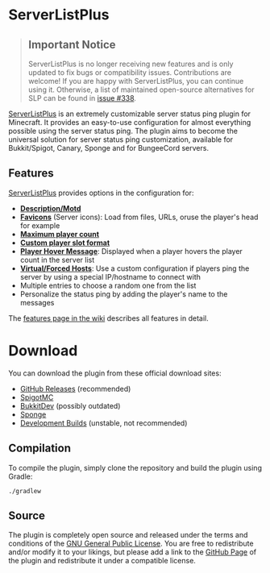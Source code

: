 # ServerListPlus

> ## Important Notice
> ServerListPlus is no longer receiving new features and is only updated to fix bugs or compatibility issues.
> Contributions are welcome! If you are happy with ServerListPlus, you can continue using it.
> Otherwise, a list of maintained open-source alternatives for SLP can be found in [issue #338](https://github.com/Minecrell/ServerListPlus/issues/338).

[ServerListPlus](http://git.io/slp) is an extremely customizable server status ping plugin for Minecraft. It provides an easy-to-use configuration for almost everything possible using the server status ping. The plugin aims to become the universal solution for server status ping customization, available for Bukkit/Spigot, Canary, Sponge and for BungeeCord servers.

## Features
[ServerListPlus](https://git.io/slp) provides options in the configuration for:

- [**Description/Motd**](https://github.com/Minecrell/ServerListPlus/wiki/Status-Configuration#descriptions)
- [**Favicons**](https://github.com/Minecrell/ServerListPlus/wiki/Favicons) (Server icons): Load from files, URLs, oruse the player's head for example
- [**Maximum player count**](https://github.com/Minecrell/ServerListPlus/wiki/Status-Configuration#player-count)
- [**Custom player slot format**](https://github.com/Minecrell/ServerListPlus/wiki/Player-Slots)
- [**Player Hover Message**](https://github.com/Minecrell/ServerListPlus/wiki/Status-Configuration#player-hover-messages): Displayed when a player hovers the player count in the server list
- [**Virtual/Forced Hosts**](https://github.com/Minecrell/ServerListPlus/wiki/Virtual-Hosts): Use a custom configuration if players ping the server by using a special IP/hostname to connect with
- Multiple entries to choose a random one from the list
- Personalize the status ping by adding the player's name to the messages

The [features page in the wiki](https://github.com/Minecrell/ServerListPlus/wiki/Features) describes all features in detail.

# Download
You can download the plugin from these official download sites:
- [GitHub Releases](http://git.io/slp-releases) (recommended)
- [SpigotMC](http://www.spigotmc.org/resources/serverlistplus.241/)
- [BukkitDev](http://dev.bukkit.org/bukkit-plugins/serverlistplus/) (possibly outdated)
- [Sponge](https://forums.spongepowered.org/t/7520?u=minecrell)
- [Development Builds](https://ci.codemc.org/job/Minecrell/job/ServerListPlus/) (unstable, not recommended)

## Compilation
To compile the plugin, simply clone the repository and build the plugin using Gradle:
```
./gradlew
```

## Source
The plugin is completely open source and released under the terms and conditions of the [GNU General Public License](http://www.gnu.org/licenses/gpl-3.0). You are free to redistribute and/or modify it to your likings, but please add a link to the [GitHub Page](http://git.io/slp) of the plugin and redistribute it under a compatible license.
